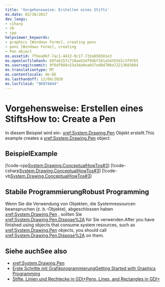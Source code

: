 ```yaml
---
title: 'Vorgehensweise: Erstellen eines Stifts'
ms.date: 03/30/2017
dev_langs:
- csharp
- vb
- cpp
helpviewer_keywords:
- graphics [Windows Forms], creating pens
- pens [Windows Forms], creating
- Pen object
ms.assetid: 7fbea8b7-7ac1-4413-9c17-733a850381e3
ms.openlocfilehash: 69fe6157c710ae63df9dbf391a5d355d1c3f9765
ms.sourcegitcommit: 9f6df084c53a3da0ea657ed0d708a72213683084
ms.translationtype: MT
ms.contentlocale: de-DE
ms.lasthandoff: 12/09/2020
ms.locfileid: "96974844"
---
```

# <a name="how-to-create-a-pen"></a><span data-ttu-id="d37f2-102">Vorgehensweise: Erstellen eines Stifts</span><span class="sxs-lookup"><span data-stu-id="d37f2-102">How to: Create a Pen</span></span>
<span data-ttu-id="d37f2-103">In diesem Beispiel wird ein- <xref:System.Drawing.Pen> Objekt erstellt.</span><span class="sxs-lookup"><span data-stu-id="d37f2-103">This example creates a <xref:System.Drawing.Pen> object.</span></span>  
  
## <a name="example"></a><span data-ttu-id="d37f2-104">Beispiel</span><span class="sxs-lookup"><span data-stu-id="d37f2-104">Example</span></span>  
 [!code-cpp[System.Drawing.ConceptualHowTos#3](~/samples/snippets/cpp/VS_Snippets_Winforms/System.Drawing.ConceptualHowTos/cpp/form1.cpp#3)]
 [!code-csharp[System.Drawing.ConceptualHowTos#3](~/samples/snippets/csharp/VS_Snippets_Winforms/System.Drawing.ConceptualHowTos/CS/form1.cs#3)]
 [!code-vb[System.Drawing.ConceptualHowTos#3](~/samples/snippets/visualbasic/VS_Snippets_Winforms/System.Drawing.ConceptualHowTos/VB/form1.vb#3)]  
  
## <a name="robust-programming"></a><span data-ttu-id="d37f2-105">Stabile Programmierung</span><span class="sxs-lookup"><span data-stu-id="d37f2-105">Robust Programming</span></span>  
 <span data-ttu-id="d37f2-106">Wenn Sie die Verwendung von Objekten, die Systemressourcen beanspruchen (z. b.-Objekte), abgeschlossen haben <xref:System.Drawing.Pen> , sollten Sie <xref:System.Drawing.Pen.Dispose%2A> für Sie verwenden.</span><span class="sxs-lookup"><span data-stu-id="d37f2-106">After you have finished using objects that consume system resources, such as <xref:System.Drawing.Pen> objects, you should call <xref:System.Drawing.Pen.Dispose%2A> on them.</span></span>  
  
## <a name="see-also"></a><span data-ttu-id="d37f2-107">Siehe auch</span><span class="sxs-lookup"><span data-stu-id="d37f2-107">See also</span></span>

- <xref:System.Drawing.Pen>
- [<span data-ttu-id="d37f2-108">Erste Schritte mit Grafikprogrammierung</span><span class="sxs-lookup"><span data-stu-id="d37f2-108">Getting Started with Graphics Programming</span></span>](getting-started-with-graphics-programming.md)
- [<span data-ttu-id="d37f2-109">Stifte, Linien und Rechtecke in GDI+</span><span class="sxs-lookup"><span data-stu-id="d37f2-109">Pens, Lines, and Rectangles in GDI+</span></span>](pens-lines-and-rectangles-in-gdi.md)
